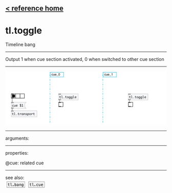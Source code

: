 [< reference home](index.html)
---

# tl.toggle


Timeline bang

---

Output 1 when cue section activated, 0 when switched to other cue section
<br>


---


![example](examples/tl.toggle-example.jpg)

---
arguments:


---
properties:

@cue: related cue<br>

---
see also:<br>
[![tl.bang](img/object_tl.bang.png)](tl.bang.html)
[![tl.cue](img/object_tl.cue.png)](tl.cue.html)
